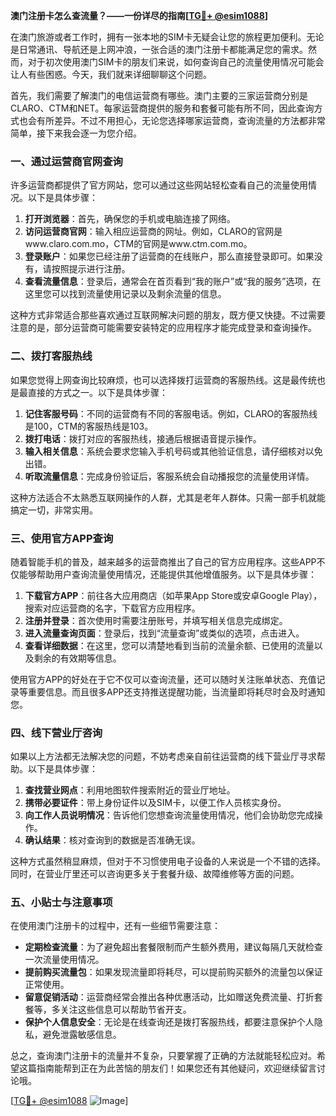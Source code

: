 **澳门注册卡怎么查流量？——一份详尽的指南[[TG💪+ @esim1088](https://t.me/s/esim1088)]**

在澳门旅游或者工作时，拥有一张本地的SIM卡无疑会让您的旅程更加便利。无论是日常通讯、导航还是上网冲浪，一张合适的澳门注册卡都能满足您的需求。然而，对于初次使用澳门SIM卡的朋友们来说，如何查询自己的流量使用情况可能会让人有些困惑。今天，我们就来详细聊聊这个问题。

首先，我们需要了解澳门的电信运营商有哪些。澳门主要的三家运营商分别是CLARO、CTM和NET。每家运营商提供的服务和套餐可能有所不同，因此查询方式也会有所差异。不过不用担心，无论您选择哪家运营商，查询流量的方法都非常简单，接下来我会逐一为您介绍。

### **一、通过运营商官网查询**

许多运营商都提供了官方网站，您可以通过这些网站轻松查看自己的流量使用情况。以下是具体步骤：

1. **打开浏览器**：首先，确保您的手机或电脑连接了网络。
2. **访问运营商官网**：输入相应运营商的网址。例如，CLARO的官网是www.claro.com.mo，CTM的官网是www.ctm.com.mo。
3. **登录账户**：如果您已经注册了运营商的在线账户，那么直接登录即可。如果没有，请按照提示进行注册。
4. **查看流量信息**：登录后，通常会在首页看到“我的账户”或“我的服务”选项，在这里您可以找到流量使用记录以及剩余流量的信息。

这种方式非常适合那些喜欢通过互联网解决问题的朋友，既方便又快捷。不过需要注意的是，部分运营商可能需要安装特定的应用程序才能完成登录和查询操作。

### **二、拨打客服热线**

如果您觉得上网查询比较麻烦，也可以选择拨打运营商的客服热线。这是最传统也是最直接的方式之一。以下是具体步骤：

1. **记住客服号码**：不同的运营商有不同的客服电话。例如，CLARO的客服热线是100，CTM的客服热线是103。
2. **拨打电话**：拨打对应的客服热线，接通后根据语音提示操作。
3. **输入相关信息**：系统会要求您输入手机号码或其他验证信息，请仔细核对以免出错。
4. **听取流量信息**：完成身份验证后，客服系统会自动播报您的流量使用详情。

这种方法适合不太熟悉互联网操作的人群，尤其是老年人群体。只需一部手机就能搞定一切，非常实用。

### **三、使用官方APP查询**

随着智能手机的普及，越来越多的运营商推出了自己的官方应用程序。这些APP不仅能够帮助用户查询流量使用情况，还能提供其他增值服务。以下是具体步骤：

1. **下载官方APP**：前往各大应用商店（如苹果App Store或安卓Google Play），搜索对应运营商的名字，下载官方应用程序。
2. **注册并登录**：首次使用时需要注册账号，并填写相关信息完成绑定。
3. **进入流量查询页面**：登录后，找到“流量查询”或类似的选项，点击进入。
4. **查看详细数据**：在这里，您可以清楚地看到当前的流量余额、已使用的流量以及剩余的有效期等信息。

使用官方APP的好处在于它不仅可以查询流量，还可以随时关注账单状态、充值记录等重要信息。而且很多APP还支持推送提醒功能，当流量即将耗尽时会及时通知您。

### **四、线下营业厅咨询**

如果以上方法都无法解决您的问题，不妨考虑亲自前往运营商的线下营业厅寻求帮助。以下是具体步骤：

1. **查找营业网点**：利用地图软件搜索附近的营业厅地址。
2. **携带必要证件**：带上身份证件以及SIM卡，以便工作人员核实身份。
3. **向工作人员说明情况**：告诉他们您想查询流量使用情况，他们会协助您完成操作。
4. **确认结果**：核对查询到的数据是否准确无误。

这种方式虽然稍显麻烦，但对于不习惯使用电子设备的人来说是一个不错的选择。同时，在营业厅里还可以咨询更多关于套餐升级、故障维修等方面的问题。

### **五、小贴士与注意事项**

在使用澳门注册卡的过程中，还有一些细节需要注意：

- **定期检查流量**：为了避免超出套餐限制而产生额外费用，建议每隔几天就检查一次流量使用情况。
- **提前购买流量包**：如果发现流量即将耗尽，可以提前购买额外的流量包以保证正常使用。
- **留意促销活动**：运营商经常会推出各种优惠活动，比如赠送免费流量、打折套餐等，多关注这些信息可以帮助节省开支。
- **保护个人信息安全**：无论是在线查询还是拨打客服热线，都要注意保护个人隐私，避免泄露敏感信息。

总之，查询澳门注册卡的流量并不复杂，只要掌握了正确的方法就能轻松应对。希望这篇指南能帮到正在为此苦恼的朋友们！如果您还有其他疑问，欢迎继续留言讨论哦。

[[TG💪+ @esim1088](https://t.me/s/esim1088) ![Image](https://i.postimg.cc/4NQfJmqS/Snipaste-2025-05-13-00-14-12.png)]